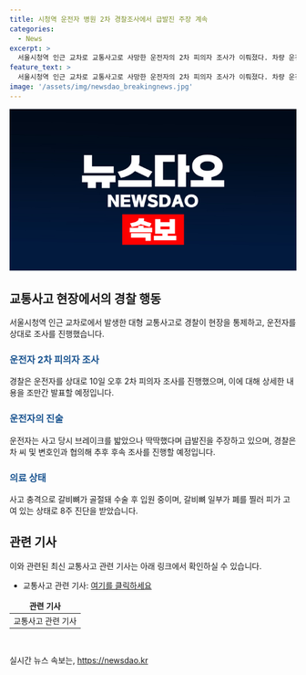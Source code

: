 ```yaml
---
title: 시청역 운전자 병원 2차 경찰조사에서 급발진 주장 계속
categories:
  - News
excerpt: >
  서울시청역 인근 교차로 교통사고로 사망한 운전자의 2차 피의자 조사가 이뤄졌다. 차량 운전자인 차 씨는 급발진을 주장하며 4시간가량 조사를 받았고, 사고 당시 길 규칙을 몰랐다고 진술했다. 현재 입원 중인 차 씨는 갈비뼈 골절로 수술을 받았으며, 경찰은 추후 후속 조사를 진행할 예정이다.
feature_text: >
  서울시청역 인근 교차로 교통사고로 사망한 운전자의 2차 피의자 조사가 이뤄졌다. 차량 운전자인 차 씨는 급발진을 주장하며 4시간가량 조사를 받았고, 사고 당시 길 규칙을 몰랐다고 진술했다. 현재 입원 중인 차 씨는 갈비뼈 골절로 수술을 받았으며, 경찰은 추후 후속 조사를 진행할 예정이다.
image: '/assets/img/newsdao_breakingnews.jpg'
---
```


<p><img src="/assets/img/newsdao_breakingnews.jpg" alt="ontimetimes 속보" /></p>

<h2 data-ke-size="size26">교통사고 현장에서의 경찰 행동</h2>

<p data-ke-size="size16">서울시청역 인근 교차로에서 발생한 대형 교통사고로 경찰이 현장을 통제하고, 운전자를 상대로 조사를 진행했습니다.</p>

<h3><b><span style="color: #1a5490;">운전자 2차 피의자 조사</span></b></h3>

<p data-ke-size="size16">경찰은 운전자를 상대로 10일 오후 2차 피의자 조사를 진행했으며, 이에 대해 상세한 내용을 조만간 발표할 예정입니다.</p>

<h3><b><span style="color: #1a5490;">운전자의 진술</span></b></h3>

<p data-ke-size="size16">운전자는 사고 당시 브레이크를 밟았으나 딱딱했다며 급발진을 주장하고 있으며, 경찰은 차 씨 및 변호인과 협의해 추후 후속 조사를 진행할 예정입니다.</p>

<h3><b><span style="color: #1a5490;">의료 상태</span></b></h3>

<p data-ke-size="size16">사고 충격으로 갈비뼈가 골절돼 수술 후 입원 중이며, 갈비뼈 일부가 폐를 찔러 피가 고여 있는 상태로 8주 진단을 받았습니다.</p>

<h2 data-ke-size="size26">관련 기사</h2>

<p data-ke-size="size16">이와 관련된 최신 교통사고 관련 기사는 아래 링크에서 확인하실 수 있습니다. </p>

<ul>
<li>교통사고 관련 기사: <a href="https://example.com/traffic-accident-news">여기를 클릭하세요</a></li>
</ul>

<table>
<thead>
<tr>
<td style="text-align: center; height: 17px;"><b>관련 기사</b></td>
</tr>
</thead>
<tbody>
<tr>
<td style="text-align: center; height: 17px;">교통사고 관련 기사</td>
</tr>
</tbody>
</table>

<p data-ke-size="size16">&nbsp;</p>
실시간 뉴스 속보는, <a href="https://newsdao.kr" rel="dofollow">https://newsdao.kr</a>


